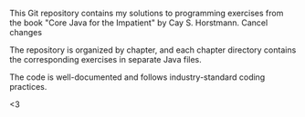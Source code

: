This Git repository contains my solutions to programming exercises from the book "Core Java for the Impatient" by Cay S. Horstmann. Cancel changes

The repository is organized by chapter, and each chapter directory contains the corresponding exercises in separate Java files. 

The code is well-documented and follows industry-standard coding practices. 

<3
